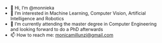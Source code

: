 - 👋 Hi, I’m @monnieka
- 👀 I’m interested in Machine Learning, Computer Vision, Artificial Intelligence and Robotics
- 🌱 I’m currently attending the master degree in Computer Engineering and looking forward to do a PhD afterwards
- 📫 How to reach me: monicamillunzi@gmail.com 

<!---
monnieka/monnieka is a ✨ special ✨ repository because its `README.md` (this file) appears on your GitHub profile.
You can click the Preview link to take a look at your changes.
--->
